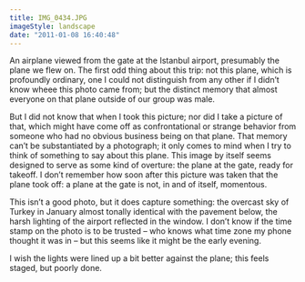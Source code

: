 ```yaml
---
title: IMG_0434.JPG
imageStyle: landscape
date: "2011-01-08 16:40:48"
---
```


An airplane viewed from the gate at the Istanbul airport, presumably the plane we flew on. The first odd thing about this trip: not this plane, which is profoundly ordinary, one I could not distinguish from any other if I didn’t know wheee this photo came from; but the distinct memory that almost everyone on that plane outside of our group was male.

But I did not know that when I took this picture; nor did I take a picture of that, which might have come off as confrontational or strange behavior from someone who had no obvious business being on that plane. That memory can’t be substantiated by a photograph; it only comes to mind when I try to think of something to say about this plane. This image by itself seems designed to serve as some kind of overture: the plane at the gate, ready for takeoff. I don’t remember how soon after this picture was taken that the plane took off: a plane at the gate is not, in and of itself, momentous.

This isn’t a good photo, but it does capture something: the overcast sky of Turkey in January almost tonally identical with the pavement below, the harsh lighting of the airport reflected in the window. I don’t know if the time stamp on the photo is to be trusted – who knows what time zone my phone thought it was in – but this seems like it might be the early evening. 

I wish the lights were lined up a bit better against the plane; this feels staged, but poorly done. 